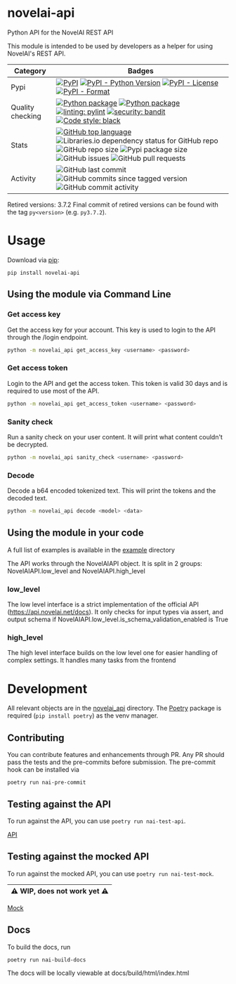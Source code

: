 # novelai-api
Python API for the NovelAI REST API

This module is intended to be used by developers as a helper for using NovelAI's REST API.

| Category         | Badges                                                                                                                                                                                                                                                                                                                                                                                                                                                                                                                                                                                                                                                                                                                        |
|------------------|-------------------------------------------------------------------------------------------------------------------------------------------------------------------------------------------------------------------------------------------------------------------------------------------------------------------------------------------------------------------------------------------------------------------------------------------------------------------------------------------------------------------------------------------------------------------------------------------------------------------------------------------------------------------------------------------------------------------------------|
| Pypi             | [![PyPI](https://img.shields.io/pypi/v/novelai-api)](https://pypi.org/project/novelai-api) [![PyPI - Python Version](https://img.shields.io/pypi/pyversions/novelai-api)](https://pypi.org/project/novelai-api) [![PyPI - License](https://img.shields.io/pypi/l/novelai-api)](https://pypi.org/project/novelai-api/) [![PyPI - Format](https://img.shields.io/pypi/format/novelai-api)](https://pypi.org/project/novelai-api/)                                                                                                                                                                                                                                                                                               |
| Quality checking | [![Python package](https://github.com/Aedial/novelai-api/actions/workflows/python-package.yml/badge.svg)](https://github.com/Aedial/novelai-api/actions/workflows/python-package.yml) [![Python package](https://github.com/Aedial/novelai-api/actions/workflows/codeql-analysis.yml/badge.svg)](https://github.com/Aedial/novelai-api/actions/workflows/codeql-analysis.yml) [![linting: pylint](https://img.shields.io/badge/linting-pylint-yellowgreen)](https://github.com/PyCQA/pylint) [![security: bandit](https://img.shields.io/badge/security-bandit-yellow.svg)](https://github.com/PyCQA/bandit) [![Code style: black](https://img.shields.io/badge/code%20style-black-000000.svg)](https://github.com/psf/black) |
| Stats            | [![GitHub top language](https://img.shields.io/github/languages/top/Aedial/novelai-api)](https://github.com/Aedial/novelai-api/search?l=python) ![Libraries.io dependency status for GitHub repo](https://img.shields.io/librariesio/github/Aedial/novelai-api) ![GitHub repo size](https://img.shields.io/github/repo-size/Aedial/novelai-api) ![Pypi package size](https://byob.yarr.is/Aedial/novelai-api/pypi-size) ![GitHub issues](https://img.shields.io/github/issues-raw/Aedial/novelai-api) ![GitHub pull requests](https://img.shields.io/github/issues-pr-raw/Aedial/novelai-api)                                                                                                                                 |
| Activity         | ![GitHub last commit](https://img.shields.io/github/last-commit/Aedial/novelai-api) ![GitHub commits since tagged version](https://img.shields.io/github/commits-since/Aedial/novelai-api/v{bumped_version}) ![GitHub commit activity](https://img.shields.io/github/commit-activity/m/Aedial/novelai-api)                                                                                                                                                                                                                                                                                                                                                                                                                    |

Retired versions: 3.7.2
Final commit of retired versions can be found with the tag `py<version>` (e.g. `py3.7.2`).

# Usage
Download via [pip](https://pypi.org/project/novelai-api):
```
pip install novelai-api
```

## Using the module via Command Line

### Get access key
Get the access key for your account. This key is used to login to the API through the /login endpoint.
```bash
python -m novelai_api get_access_key <username> <password>
```

### Get access token
Login to the API and get the access token. This token is valid 30 days and is required to use most of the API.
```bash
python -m novelai_api get_access_token <username> <password>
```

### Sanity check
Run a sanity check on your user content. It will print what content couldn't be decrypted.
```bash
python -m novelai_api sanity_check <username> <password>
```

### Decode
Decode a b64 encoded tokenized text. This will print the tokens and the decoded text.
```bash
python -m novelai_api decode <model> <data>
```

## Using the module in your code
A full list of examples is available in the [example](example) directory

The API works through the NovelAIAPI object.
It is split in 2 groups: NovelAIAPI.low_level and NovelAIAPI.high_level

### low_level
The low level interface is a strict implementation of the official API (<https://api.novelai.net/docs>).
It only checks for input types via assert, and output schema if NovelAIAPI.low_level.is_schema_validation_enabled is True

### high_level
The high level interface builds on the low level one for easier handling of complex settings.
It handles many tasks from the frontend


# Development
All relevant objects are in the [novelai_api](novelai_api) directory.
The [Poetry](https://pypi.org/project/poetry/) package is required (`pip install poetry`) as the venv manager.

## Contributing
You can contribute features and enhancements through PR. Any PR should pass the tests and the pre-commits before submission.
The pre-commit hook can be installed via
```
poetry run nai-pre-commit
```

## Testing against the API
To run against the API, you can use `poetry run nai-test-api`.

[API](tests/api)

## Testing against the mocked API
To run against the mocked API, you can use `poetry run nai-test-mock`.

| :warning: WIP, does not work yet :warning: |
|--------------------------------------------|

[Mock](tests/mock)

## Docs
To build the docs, run
```
poetry run nai-build-docs
```
The docs will be locally viewable at docs/build/html/index.html
